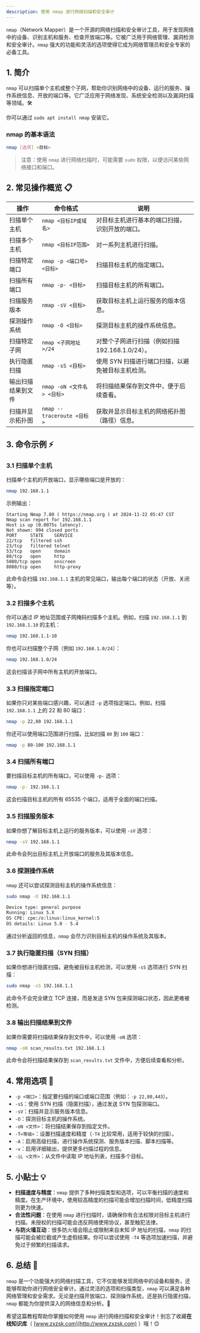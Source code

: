 ```yaml
---
description: 使用 nmap 进行网络扫描和安全审计
---
```




`nmap`（Network Mapper）是一个开源的网络扫描和安全审计工具，用于发现网络中的设备、识别主机和服务、检查开放端口等。它被广泛用于网络管理、漏洞检测和安全审计。`nmap` 强大的功能和灵活的选项使得它成为网络管理员和安全专家的必备工具。

## 1. 简介

`nmap` 可以扫描单个主机或整个子网，帮助你识别网络中的设备、运行的服务、操作系统信息、开放的端口等。它广泛应用于网络发现、系统安全检测以及漏洞扫描等领域。🛠️

你可以通过 `sudo apt install nmap` 安装它。

### nmap 的基本语法

```bash
nmap [选项] <目标>
```

> 注意：使用 `nmap` 进行网络扫描时，可能需要 `sudo` 权限，以便访问某些网络接口和端口。

## 2. 常见操作概览 📋

| 操作                     | 命令格式                               | 说明                                                        |
|--------------------------|---------------------------------------|-------------------------------------------------------------|
| 扫描单个主机               | `nmap <目标IP或域名>`                 | 对目标主机进行基本的端口扫描，识别开放的端口。               |
| 扫描多个主机               | `nmap <目标IP范围>`                   | 对一系列主机进行扫描。                                       |
| 扫描特定端口               | `nmap -p <端口号> <目标>`             | 扫描目标主机的指定端口。                                     |
| 扫描所有端口               | `nmap -p- <目标>`                     | 扫描目标主机的所有端口。                                     |
| 扫描服务版本               | `nmap -sV <目标>`                     | 获取目标主机上运行服务的版本信息。                           |
| 探测操作系统               | `nmap -O <目标>`                      | 探测目标主机的操作系统信息。                                 |
| 扫描特定子网               | `nmap <子网地址>/24`                  | 对整个子网进行扫描（例如扫描 192.168.1.0/24）。               |
| 执行隐匿扫描               | `nmap -sS <目标>`                     | 使用 SYN 扫描进行端口扫描，以避免被目标主机检测。            |
| 输出扫描结果到文件         | `nmap -oN <文件名> <目标>`            | 将扫描结果保存到文件中，便于后续查看。                       |
| 扫描并显示拓扑图           | `nmap --traceroute <目标>`            | 获取并显示目标主机的网络拓扑图（路径）信息。                 |

## 3. 命令示例 ⚡

### 3.1 扫描单个主机

扫描单个主机的开放端口，显示哪些端口是开放的：

```bash
nmap 192.168.1.1
```

示例输出：
```
Starting Nmap 7.80 ( https://nmap.org ) at 2024-11-22 05:47 CST
Nmap scan report for 192.168.1.1
Host is up (0.0075s latency).
Not shown: 994 closed ports
PORT     STATE    SERVICE
22/tcp   filtered ssh
23/tcp   filtered telnet
53/tcp   open     domain
80/tcp   open     http
5080/tcp open     onscreen
8080/tcp open     http-proxy
```

此命令会扫描 `192.168.1.1` 主机的常见端口，输出每个端口的状态（开放、关闭等）。

### 3.2 扫描多个主机

你可以通过 IP 地址范围或子网掩码扫描多个主机。例如，扫描 `192.168.1.1` 到 `192.168.1.10` 的主机：

```bash
nmap 192.168.1.1-10
```

你也可以扫描整个子网（例如 `192.168.1.0/24`）：

```bash
nmap 192.168.1.0/24
```

这会扫描该子网中所有主机的开放端口。

### 3.3 扫描指定端口

如果你只对某些端口感兴趣，可以通过 `-p` 选项指定端口。例如，扫描 `192.168.1.1` 上的 22 和 80 端口：

```bash
nmap -p 22,80 192.168.1.1
```

你还可以使用端口范围进行扫描，比如扫描 `80` 到 `100` 端口：

```bash
nmap -p 80-100 192.168.1.1
```

### 3.4 扫描所有端口

要扫描目标主机的所有端口，可以使用 `-p-` 选项：

```bash
nmap -p- 192.168.1.1
```

这会扫描目标主机的所有 65535 个端口，适用于全面的端口扫描。

### 3.5 扫描服务版本

如果你想了解目标主机上运行的服务版本，可以使用 `-sV` 选项：

```bash
nmap -sV 192.168.1.1
```

此命令会列出目标主机上开放端口的服务及其版本信息。

### 3.6 探测操作系统

`nmap` 还可以尝试探测目标主机的操作系统信息：

```bash
sudo nmap -O 192.168.1.1
```

```bash title='部分输出信息'
Device type: general purpose
Running: Linux 5.X
OS CPE: cpe:/o:linux:linux_kernel:5
OS details: Linux 5.0 - 5.4
```

通过分析返回的信息，`nmap` 会尽力识别目标主机的操作系统及其版本。

### 3.7 执行隐匿扫描（SYN 扫描）

如果你想进行隐匿扫描，避免被目标主机检测，可以使用 `-sS` 选项进行 SYN 扫描：

```bash
sudo nmap -sS 192.168.1.1
```

此命令不会完全建立 TCP 连接，而是发送 SYN 包来探测端口状态，因此更难被检测。

### 3.8 输出扫描结果到文件

如果你需要将扫描结果保存到文件中，可以使用 `-oN` 选项：

```bash
nmap -oN scan_results.txt 192.168.1.1
```

此命令会将扫描结果保存到 `scan_results.txt` 文件中，方便后续查看和分析。

## 4. 常用选项 📝

- `-p <端口>`：指定要扫描的端口或端口范围（例如：`-p 22,80,443`）。
- `-sS`：使用 SYN 扫描（隐匿扫描），通过发送 SYN 包探测端口。
- `-sV`：扫描并显示服务版本信息。
- `-O`：探测目标主机的操作系统。
- `-oN <文件>`：将扫描结果保存到指定文件。
- `-T<等级>`：设置扫描速度和精度（`-T4` 比较常用，适用于较快的扫描）。
- `-A`：启用高级扫描，进行操作系统探测、服务版本扫描、脚本扫描等。
- `-v`：启用详细输出，提供更多扫描过程的信息。
- `-iL <文件>`：从文件中读取 IP 地址列表，扫描多个目标。

## 5. 小贴士 💡

- **扫描速度与精度**：`nmap` 提供了多种扫描类型和选项，可以平衡扫描的速度和精度。在生产环境中，使用较高精度的扫描可能会增加扫描时间，低精度扫描则更为快速。
- **合法性问题**：在使用 `nmap` 进行扫描时，请确保你有合法权限对目标主机进行扫描。未授权的扫描可能会违反网络使用协议，甚至触犯法律。
- **与防火墙互动**：很多防火墙会阻止或限制来自未知 IP 地址的扫描，`nmap` 的扫描可能会被拦截或产生虚假结果。你可以尝试使用 `-T4` 等选项加速扫描，并避免过于频繁的扫描请求。

## 6. 总结 🎯

`nmap` 是一个功能强大的网络扫描工具，它不仅能够发现网络中的设备和服务，还能够帮助你进行网络安全审计。通过灵活的选项和扫描类型，`nmap` 可以满足各种网络管理和安全需求。无论是扫描开放端口、探测操作系统，还是执行隐匿扫描，`nmap` 都能为你提供深入的网络信息和分析。🔐

希望这篇教程帮助你掌握如何使用 `nmap` 进行网络扫描和安全审计！别忘了收藏**在线知识库**（ [www.zxzsk.com](http://www.zxzsk.com) ）哦！😊
